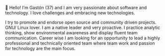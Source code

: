 :wave: Hello! I’m Gastón (37) and I am very passionate about software and technology.
I love challenges and embracing new technologies.

I try to promote and endorse open source and community driven projects. GNU/ Linux lover.
I am a native leader and very proactive. I practice analytic thinking, show environmental
awareness and display fluent team communication. Career wise I am looking for an opportunity
to lead a highly professional and technically oriented team where team work and passion for
technology are the main focus.
